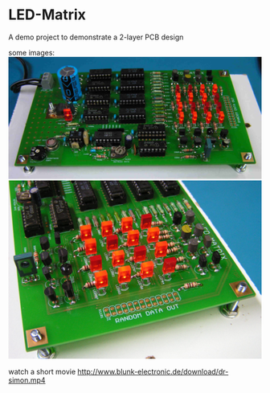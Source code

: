 # LED-Matrix
A demo project to demonstrate a 2-layer PCB design

some images:
![view from side](img/view-top.jpg)
![view at LEDs](img/view-leds.jpg)

watch a short movie <http://www.blunk-electronic.de/download/dr-simon.mp4>

